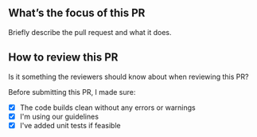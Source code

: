 ## What’s the focus of this PR
Briefly describe the pull request and what it does.

## How to review this PR
Is it something the reviewers should know about when reviewing this PR?

Before submitting this PR, I made sure:

- [x] The code builds clean without any errors or warnings
- [x] I'm using our guidelines
- [x] I've added unit tests if feasible